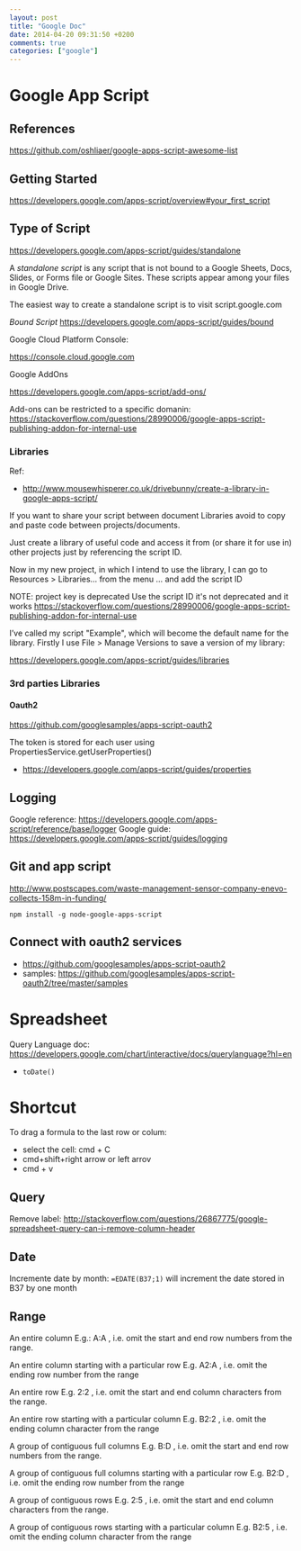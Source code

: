 ```yaml
---
layout: post
title: "Google Doc"
date: 2014-04-20 09:31:50 +0200
comments: true
categories: ["google"]
---
```


# Google App Script

## References

https://github.com/oshliaer/google-apps-script-awesome-list

## Getting Started

https://developers.google.com/apps-script/overview#your_first_script

## Type of Script

https://developers.google.com/apps-script/guides/standalone

A *standalone script* is any script that is not bound to a Google Sheets, Docs, Slides, or Forms file or Google Sites. These scripts appear among your files in Google Drive.

The easiest way to create a standalone script is to visit script.google.com


*Bound Script*
https://developers.google.com/apps-script/guides/bound


Google Cloud Platform Console:

https://console.cloud.google.com


Google AddOns

https://developers.google.com/apps-script/add-ons/


Add-ons can be restricted to a specific domanin: https://stackoverflow.com/questions/28990006/google-apps-script-publishing-addon-for-internal-use

### Libraries

Ref:

* http://www.mousewhisperer.co.uk/drivebunny/create-a-library-in-google-apps-script/

If you want to share your script between document Libraries avoid to copy and paste code between projects/documents.

Just create a library of useful code and access it from (or share it for use in) other projects just by referencing the script ID.

Now in my new project, in which I intend to use the library, I can go to Resources > Libraries… from the menu … and add the script ID


NOTE: project key is deprecated
Use the script ID it's not deprecated and it works
https://stackoverflow.com/questions/28990006/google-apps-script-publishing-addon-for-internal-use


I’ve called my script "Example", which will become the default name for the library. Firstly I use File > Manage Versions to save a version of my library:


https://developers.google.com/apps-script/guides/libraries


### 3rd parties Libraries

#### Oauth2


https://github.com/googlesamples/apps-script-oauth2

The token is stored for each user using PropertiesService.getUserProperties()
* https://developers.google.com/apps-script/guides/properties

## Logging

Google reference: https://developers.google.com/apps-script/reference/base/logger
Google guide:     https://developers.google.com/apps-script/guides/logging




## Git and app script

http://www.postscapes.com/waste-management-sensor-company-enevo-collects-158m-in-funding/

`npm install -g node-google-apps-script`

## Connect with oauth2 services

* https://github.com/googlesamples/apps-script-oauth2
* samples: https://github.com/googlesamples/apps-script-oauth2/tree/master/samples



# Spreadsheet

Query Language doc: https://developers.google.com/chart/interactive/docs/querylanguage?hl=en


* `toDate()`

# Shortcut

To drag a formula to the last row or colum:

* select the cell: cmd + C
* cmd+shift+right arrow or left arrov
* cmd + v

## Query 

Remove label: http://stackoverflow.com/questions/26867775/google-spreadsheet-query-can-i-remove-column-header

## Date

Incremente date by month: `=EDATE(B37;1)` will increment the date stored in B37 by one month


## Range

An entire column
E.g.: A:A , i.e. omit the start and end row numbers from the range.

An entire column starting with a particular row
E.g. A2:A , i.e. omit the ending row number from the range

An entire row
E.g. 2:2  , i.e. omit the start and end column characters from the range.

An entire row starting with a particular column
E.g. B2:2 , i.e. omit the ending column character from the range

A group of contiguous full columns
E.g. B:D , i.e. omit the start and end row numbers from the range.

A group of contiguous full columns starting with a particular row
E.g. B2:D , i.e. omit the ending row number from the range

A group of contiguous rows
E.g. 2:5  , i.e. omit the start and end column characters from the range.

A group of contiguous rows starting with a particular column
E.g. B2:5 , i.e. omit the ending column character from the range
